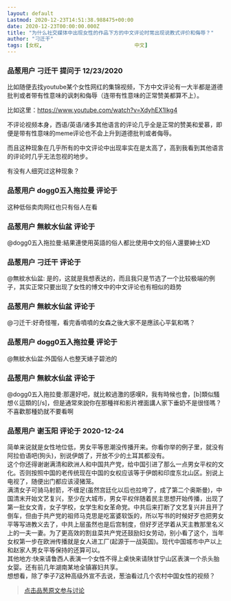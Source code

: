 ```yaml
---
layout: default
Lastmod: 2020-12-23T14:51:38.988475+00:00
date: 2020-12-23T00:00:00.000Z
title: "为什么社交媒体中出现女性的作品下方的中文评论时常出现说教式评价和侮辱？"
author: "刁迁干"
tags: [女权,								中文]
---
```



### 品葱用户 **刁迁干** 提问于 12/23/2020
    
比如随便去找youtube某个女性网红的集锦视频，下方中文评论有一大半都是道德批判或者带有性意味的讽刺和侮辱（连带有性意味的正常赞美都算不上）。  
  
比如这里：https://www.youtube.com/watch?v=XdyhEX1Ikg4  
  
不评论视频本身，西语/英语/诸多其他语言的评论几乎全是正常的赞美和爱慕，即便是带有性意味的meme评论也不会上升到道德批判或者侮辱。  
  
而且这种现象在几乎所有的中文评论中出现率实在是太高了，高到我看到其他语言的评论时几乎无法忽视的地步。  
  
有没有人细究过这种现象？
    
                

### 品葱用户 **dogg0五入拖拉曼** 评论于 
        
这种低俗卖肉网红也只有俗人在看
        
                

### 品葱用户 **無紋水仙盆** 评论于 
        
@dogg0五入拖拉曼:結果連使用英語的俗人都比使用中文的俗人還要紳士XD
        
                

### 品葱用户 **刁迁干** 评论于 
        
@無紋水仙盆: 是的，这就是我想表达的，而且我只是节选了一个比较极端的例子，其实正常只要出现了女性的博文中的中文评论也有相似的趋势
        
                

### 品葱用户 **無紋水仙盆** 评论于 
        
@刁迁干:好奇怪喔，看完香噴噴的女森之後大家不是應該心平氣和嗎？
        
                

### 品葱用户 **dogg0五入拖拉曼** 评论于 
        
@無紋水仙盆:外国俗人也整天婊子碧池的
        
                

### 品葱用户 **無紋水仙盆** 评论于 
        
@dogg0五入拖拉曼:那還好吧，就比較過激的感嘆R，我有時候也會，\[b\]類似騷想ㄍ這類的\[/s\]，但是通常來說你在那種祥和影片裡面講人家下垂奶不是很怪嗎？不喜歡那種奶就不要看啊
        
                

### 品葱用户 **谢玉阳** 评论于 2020-12-24
        
简单来说就是女性地位低，男女平等思潮没传播开来。你看你举的例子里，就没有阿拉伯语吧(狗头)，别说伊朗了，开放不少的土耳其都没有。  
这个你还得谢谢满清和欧洲人和中国共产党，给中国引进了那么一点男女平权的文化。否则按照中国的老传统现在中国的女权应该等于伊朗和印度东北山区。别说上电视了，随便出门都应该浸猪笼。  
满清女子可骑马射箭，不缠足(虽然宫廷化以后也拉垮了，成了第二个奥斯曼)，中国清末开始文艺复兴，至少在大城市，男女平权伴随着民主思想开始传播，出现了第一批女文青，女子学校，女学生和女革命党。中共后来打断了文艺复兴并且开了倒车，但由于共产党的祖师马克思是吃富婆软饭的，所以写书的时候好歹也把男女平等写进教义去了，中共上层虽然也是后宫制度，但好歹还学着从天主教那里名义上的一夫一妻。为了更高效的割韭菜共产党还鼓励妇女劳动，别小看了这个，当年女权第一步在欧洲传播就是女人进工厂(起源于一战英国)。现代中国城市中产以上和赵家人男女平等保持的还算可以。  
其他地方:快来请鲁西人表演一个女性不得上桌快来请陕甘宁山区表演一个杀头胎女婴。还有前几年湖南某地全镇寡妇共享。  
想想看，除了李子7这种高级外宣不去说，葱油看过几个农村中国女性的视频？
        
                





> [点击品葱原文参与讨论](https://pincong.rocks/question/34871)

